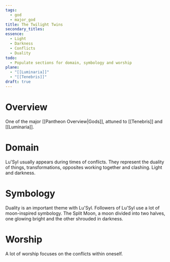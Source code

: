 ```yaml
---
tags:
  - god
  - major_god
title: The Twilight Twins
secondary_titles: 
essence:
  - Light
  - Darkness
  - Conflicts
  - Duality
todo:
  - Populate sections for domain, symbology and worship
plane:
  - "[[Luminaria]]"
  - "[[Tenebris]]"
draft: true
---
```

# Overview
One of the major [[Pantheon Overview|Gods]], attuned to [[Tenebris]] and [[Luminaria]].
# Domain
Lu'Syl usually appears during times of conflicts. They represent the duality of things, transformations, opposites working together and clashing. Light and darkness.
# Symbology
Duality is an important theme with Lu'Syl. Followers of Lu'Syl use a lot of moon-inspired symbology. The Split Moon, a moon divided into two halves, one glowing bright and the other shrouded in darkness.
# Worship
A lot of worship focuses on the conflicts within oneself.